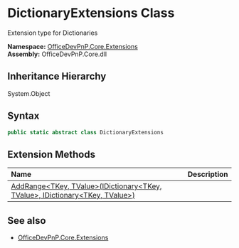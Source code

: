 # DictionaryExtensions Class
 Extension type for Dictionaries   

**Namespace:** [OfficeDevPnP.Core.Extensions](OfficeDevPnP.Core.Extensions.md)  
**Assembly:** OfficeDevPnP.Core.dll  
## Inheritance Hierarchy
System.Object  
## Syntax
```C#
public static abstract class DictionaryExtensions
```
## Extension Methods
|**Name**|**Description**|
|:-----|:-----|
| [AddRange&lt;TKey, TValue&gt;(IDictionary&lt;TKey, TValue&gt;, IDictionary&lt;TKey, TValue&gt;)](OfficeDevPnP.Core.Extensions.DictionaryExtensions.3b1f6d7c.md) | 
## See also
- [OfficeDevPnP.Core.Extensions](OfficeDevPnP.Core.Extensions.md)

